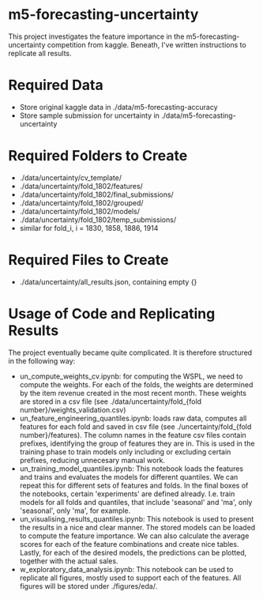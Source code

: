 # m5-forecasting-uncertainty
This project investigates the feature importance in the m5-forecasting-uncertainty competition from kaggle. Beneath, I've written instructions to replicate all results.

# Required Data
- Store original kaggle data in ./data/m5-forecasting-accuracy 
- Store sample submission for uncertainty in ./data/m5-forecasting-uncertainty

# Required Folders to Create
- ./data/uncertainty/cv_template/
- ./data/uncertainty/fold_1802/features/
- ./data/uncertainty/fold_1802/final_submissions/
- ./data/uncertainty/fold_1802/grouped/
- ./data/uncertainty/fold_1802/models/
- ./data/uncertainty/fold_1802/temp_submissions/
- similar for fold_i, i = 1830, 1858, 1886, 1914

# Required Files to Create
- ./data/uncertainty/all_results.json, containing empty {}

# Usage of Code and Replicating Results
The project eventually became quite complicated. It is therefore structured in the following way:
- un_compute_weights_cv.ipynb: for computing the WSPL, we need to compute the weights. For each of the folds, the weights are determined by the item revenue created in the most recent month. These weights are stored in a csv file (see ./data/uncertainty/fold_{fold number}/weights_validation.csv)
- un_feature_engineering_quantiles.ipynb: loads raw data, computes all features for each fold and saved in csv file (see ./uncertainty/fold_{fold number}/features). The column names in the feature csv files contain prefixes, identifying the group of features they are in. This is used in the training phase to train models only including or excluding certain prefixes, reducing unnecesary manual work.
- un_training_model_quantiles.ipynb: This notebook loads the features and trains and evaluates the models for different quantiles. We can repeat this for different sets of features and folds. In the final boxes of the notebooks, certain 'experiments' are defined already. I.e. train models for all folds and quantiles, that include 'seasonal' and 'ma', only 'seasonal', only 'ma', for example. 
- un_visualising_results_quantiles.ipynb: This notebook is used to present the results in a nice and clear manner. The stored models can be loaded to compute the feature importance. We can also calculate the average scores for each of the feature combinations and create nice tables. Lastly, for each of the desired models, the predictions can be plotted, together with the actual sales.
- w_exploratory_data_analysis.ipynb: This notebook can be used to replicate all figures, mostly used to support each of the features. All figures will be stored under ./figures/eda/.